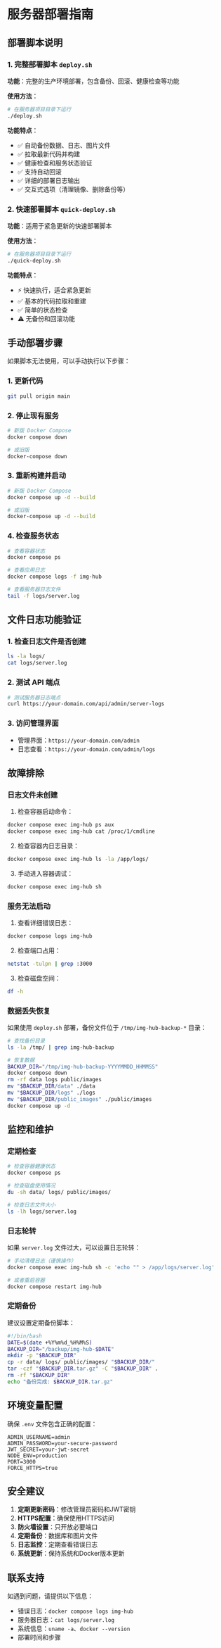 # 服务器部署指南

## 部署脚本说明

### 1. 完整部署脚本 `deploy.sh`
**功能**：完整的生产环境部署，包含备份、回滚、健康检查等功能

**使用方法**：
```bash
# 在服务器项目目录下运行
./deploy.sh
```

**功能特点**：
- ✅ 自动备份数据、日志、图片文件
- ✅ 拉取最新代码并构建
- ✅ 健康检查和服务状态验证
- ✅ 支持自动回滚
- ✅ 详细的部署日志输出
- ✅ 交互式选项（清理镜像、删除备份等）

### 2. 快速部署脚本 `quick-deploy.sh`
**功能**：适用于紧急更新的快速部署脚本

**使用方法**：
```bash
# 在服务器项目目录下运行
./quick-deploy.sh
```

**功能特点**：
- ⚡ 快速执行，适合紧急更新
- ✅ 基本的代码拉取和重建
- ✅ 简单的状态检查
- ⚠️  无备份和回滚功能

## 手动部署步骤

如果脚本无法使用，可以手动执行以下步骤：

### 1. 更新代码
```bash
git pull origin main
```

### 2. 停止现有服务
```bash
# 新版 Docker Compose
docker compose down

# 或旧版
docker-compose down
```

### 3. 重新构建并启动
```bash
# 新版 Docker Compose
docker compose up -d --build

# 或旧版  
docker-compose up -d --build
```

### 4. 检查服务状态
```bash
# 查看容器状态
docker compose ps

# 查看应用日志
docker compose logs -f img-hub

# 查看服务器日志文件
tail -f logs/server.log
```

## 文件日志功能验证

### 1. 检查日志文件是否创建
```bash
ls -la logs/
cat logs/server.log
```

### 2. 测试 API 端点
```bash
# 测试服务器日志端点
curl https://your-domain.com/api/admin/server-logs
```

### 3. 访问管理界面
- 管理界面：`https://your-domain.com/admin`
- 日志查看：`https://your-domain.com/admin/logs`

## 故障排除

### 日志文件未创建
1. 检查容器启动命令：
```bash
docker compose exec img-hub ps aux
docker compose exec img-hub cat /proc/1/cmdline
```

2. 检查容器内日志目录：
```bash
docker compose exec img-hub ls -la /app/logs/
```

3. 手动进入容器调试：
```bash
docker compose exec img-hub sh
```

### 服务无法启动
1. 查看详细错误日志：
```bash
docker compose logs img-hub
```

2. 检查端口占用：
```bash
netstat -tulpn | grep :3000
```

3. 检查磁盘空间：
```bash
df -h
```

### 数据丢失恢复
如果使用 `deploy.sh` 部署，备份文件位于 `/tmp/img-hub-backup-*` 目录：

```bash
# 查找备份目录
ls -la /tmp/ | grep img-hub-backup

# 恢复数据
BACKUP_DIR="/tmp/img-hub-backup-YYYYMMDD_HHMMSS"
docker compose down
rm -rf data logs public/images
mv "$BACKUP_DIR/data" ./data
mv "$BACKUP_DIR/logs" ./logs  
mv "$BACKUP_DIR/public_images" ./public/images
docker compose up -d
```

## 监控和维护

### 定期检查
```bash
# 检查容器健康状态
docker compose ps

# 检查磁盘使用情况
du -sh data/ logs/ public/images/

# 检查日志文件大小
ls -lh logs/server.log
```

### 日志轮转
如果 `server.log` 文件过大，可以设置日志轮转：

```bash
# 手动清理日志（谨慎操作）
docker compose exec img-hub sh -c 'echo "" > /app/logs/server.log'

# 或者重启容器
docker compose restart img-hub
```

### 定期备份
建议设置定期备份脚本：

```bash
#!/bin/bash
DATE=$(date +%Y%m%d_%H%M%S)
BACKUP_DIR="/backup/img-hub-$DATE"
mkdir -p "$BACKUP_DIR"
cp -r data/ logs/ public/images/ "$BACKUP_DIR/"
tar -czf "$BACKUP_DIR.tar.gz" -C "$BACKUP_DIR" .
rm -rf "$BACKUP_DIR"
echo "备份完成: $BACKUP_DIR.tar.gz"
```

## 环境变量配置

确保 `.env` 文件包含正确的配置：

```env
ADMIN_USERNAME=admin
ADMIN_PASSWORD=your-secure-password
JWT_SECRET=your-jwt-secret
NODE_ENV=production
PORT=3000
FORCE_HTTPS=true
```

## 安全建议

1. **定期更新密码**：修改管理员密码和JWT密钥
2. **HTTPS配置**：确保使用HTTPS访问
3. **防火墙设置**：只开放必要端口
4. **定期备份**：数据库和图片文件
5. **日志监控**：定期查看错误日志
6. **系统更新**：保持系统和Docker版本更新

## 联系支持

如遇到问题，请提供以下信息：
- 错误日志：`docker compose logs img-hub`
- 服务器日志：`cat logs/server.log`
- 系统信息：`uname -a`、`docker --version`
- 部署时间和步骤
